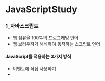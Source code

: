 # JavaScriptStudy
### 1_자바스크립트
  *	웹 점유율 100%의 프로그래밍 언어
  *	웹 브라우저가 해석하여 동작하는 스크립트 언어
#### JavaScript를 적용하는 3가지 방식
  *	이벤트에 직접 사용하기
  *	<script> 내부에 작성하기
  *	다른 파일의 자바스크립트 가져오기
### 2_변수와 타입들
 *	자바스크립트에는 변수 타입이 없다(데이터 타입은 있음)
 *	var : 단순하게 변수를 선언한다 (생략 가능)
 * let : 변경이 허용된 변수를 선언한다
 * const : 변경이 금지된 변수를 선언한다

### 3_자바와의 비교
#### 비교 연산, 조건문, 반복문, 문자열 메서드 모두 자바와 비슷하다
### 4_숫자 타입 메서드
 * toString() : 숫자를 문자로 바꿔줌
 * Number() : 다양한 자바스크립트 값들을 숫자 타입으로 변환해주는 메서드
    * 단 숫자 변환에 실패할 경우 반환 값이 NaN
 * Date타입을 Number로 변환하면 Unix Time이 된다
 * parstInt() : 문자열을 정수 타입으로 반환(Number는 여러 가지 타입을 숫자로 변환)
    * 공백은 알아서 자른 후 맨 앞의 숫자를 사용
 * parseFloat() : 문자열을 실수 타입으로 변환
 * Number.MAX_VALUE, Number_SAFE_INTEGER, Number_MIN_VALUE, Number_MIN_SAFE_INTEGER : 숫자 관련 상수
### 5_배열 타입 메서드
 * 자바랑 비슷함
 * .join(separator) : 원하는 구분자로 이어붙여 문자열로 반환
 * .pop : 맨 뒤의 값을 제거하면서 꺼냄
 * .push(): 맨 뒤에 값을 추가한다
 * Array.from(배열) : 기입한 배열을 복사한 새로운 배열을 반환함
 * shift() : 맨 앞의 값을 제거하면서 꺼낸다
 * unshift() : 맨 앞에 갚을 추가한다
 * delete 배열[n] : n번째의 배열 값을 삭제
   * 이때 n번째는 empty가 됨
 * concat(배열) : 기입한 배열을 이어 붙인 배열을 반환
 * slice(n), (n,m) : 배열 자르기
   * n번째까지 자르기, n부터 m번째까지만 남기고 자르기(m은 포함x)
 * splice(start_index, delete_count, 넣고 싶은 값들 …)
 * sort : 기본적으로는 문자열 오름차순으로 정렬
 ```C
 다음 책들을 출판년도 순으로 정렬해보세요.
books = [
    {name: '수학의 정석', pub_year: 2016},
    {name: '자바의 정석', pub_year: 2020},
    {name: '수학 익힘책', pub_year: 1995},
 ]
  books.sort(function(a, b){
      return a.pub_year-b.pub_year;
  });
```
	
* 이때 숫자 정렬은 숫자 타입 Comparator를 달아줘야 함

#### 자바 스크립트에서는 함수 선언은 가장 먼저 실행 된다(맨 밑에 있어도)
#### 함수에 ()을 안붙이면 함수를 전달(콜백)을 하는 것이고 ()을 붙이면 함수를 실행하는 거임
### 6_자바스크립트 스타일로 데이터 처리하기
1. forEach(함수)
	1. 배열.forEach(함수)=>굳이 배열이 아니더라도 순차적으로 꺼낼 수 있는 것에 대해서 가능
	2. forEach가 사용할 함수에 대해서 첫 번째는 값, 두 번째는 인덱스, 세 번째는 배열이 도착하도록 설계
	3. 배열이 가진 모든 값을 이용해 순차적으로 리턴 값이 없는 함수를 처리한다
	```C
	const numbers = [45, 1, 9, 100, 55, 22, -37];
	let result = '';
	numbers.forEach(makeListItem);
	function makeListItem(value) {
            result += '<li>' + value +"</li>\n"
        }
	//result에 대해 값이 채워짐
	```
2. map(함수)
 * map : 배열의 모든 요소에 해당 함수를 적용한 새로운 배열을 생성한다
```C
const map_result2 = numbers.map(function(value){
    return value * 3;
});
```	
3. filter(함수)
* filter : 필터로 사용된 함수에서 살아남은 요소만 남기는 기능
```C
const fulter_result = numbers.filter((value) => {
    return value > 40
});
```
4. every(함수)
* every : 배열 내의 모든 요소들이 테스트를 통과하는지 검사한다
```C
var test_result = numbers.every((value) => value > 0);
});
```
4. reduce(callback, init_value) 
* 배열 내의 모든 내용들을 순차적으로 사용해 하나의 결과를 생성한다
* callback(acc, value, index, arr)	
* acc: accumulator, 누산기, 값이 누적되는 곳
* value : 순차적으로 꺼낸 값
```C
const numbers2 = [45, 1, 9, 100, 55, 22, -37];
var reduct_result = numbers2.reduce((acc, value) => acc + value, 0);
//acc의 초기값은 0이며 number2의 value들이 순차적으로 acc와 처리하고 다 끝나면 acc를 반환함
});
```
	
#### function() 대신 () => 쓸 수 있음
### forEach를 이용해 추후에 데이터 추가하기
```C
 var school_data = [];

for (let index = 1; index <= 100; index++) {
    school_data.push({
    id: `${index}`, kor: `${parseInt(Math.random() * 101)}`,
    eng: `${parseInt(Math.random() * 101)}`, mat: `${parseInt(Math.random() * 101)}`
    })
}

school_data.forEach((value, index, array) =>
   array[index].avg = (value.kor+value.eng+value.mat) / 3
)
```	
### 7_이벤트 속성
* onclick : 해당 요소를 클릭했을 때
```C
<input type="text" onclick="console.log('클릭함')">
```
* onmouseover : 해당 요소에 마우스가 올라갔을 때
```C
<input type="text" onmouseover="console.log('마우스 올라가기')">
```
* onkeydown: 키보드가 눌렀을 때
```C
<input type="text" onkeydown="console.log('키보드 눌름')">
```
* onload : 브라우저가 페이지 로딩을 모두 끝냈을 때
* onchange : 요소에 변동이 있을 때 발생
```C
<input type="text" onchange="console.log('바뀜')">
```
* onfocus : 포커스를 얻었을 때 발생
```C
<input type="text" onfocus="console.log('포커스')">
```

#### e.preventDefault() : 이벤트의 기본 동작을 막아주는 역할(추후에 새로고침을 막을 수도 있음)

#### 자바스크립트로 이벤트 처리 콜백 함수 설정하는 방법들
```C
<script>
const test_input = document.getElementById("test");
const test_area = document.getElementById("area");
test_input.onkeydown = (e) => {
  console.log(e);
  e.preventDefault();
}//방법 1

test_area.addEventListener('click', (e => {
  console.log(e);
}))//방법 2
</script>
```
### 8_DOM(Document Object Model)
* 웹 브라우저는 html코드를 해석하여 document 객체를 생성한다
* 자바스크립트를 통해 html문서의 모든 것을 수정할 수 있다
* html문서의 css, 속성, 내용, 태그, 이벤트… 등등
	
#### 원하는 HTML요소를 찾는 메서드들
* document.getElementById(id)=>id를 잡아냄
* document.getElementsByTagName(tag_name)=>태그 이름을 잡아냄
* document.querySelector(css_selector)=>첫번째 css 선택자를 잡아옴
* document.querySelectorAll(css_selector)=>모든 css 선택자들을 잡아옴(.class, #id)
* document.getElementsByClassName(class_name)=>클래스 이름을 잡아냄
	
#### 이때 이러한 반환값들은 HTMLCollection이므로 만약 배열로 바꾸어 forEach 등으로 쓰고 싶다면 Array.from을 쓰면 됨
* 반환값들을 배열로 바꾸게 되면 배열 타입 메서드(forEach 등등)을 쓸 수가 있다(배열로 바꾸지 않는다면 쓸 수가 없음)
```C
const img_path_list = [
    '../image/dog1.jpg',
    '../image/dog2.jpg',
    '../image/dog3.jpg'
];

const img_nodes = document.getElementsByTagName("img");
Array.from(img_nodes).forEach((value) => {
    value.src=`${img_path_list[0]}`
})
```

#### 찾은 HTML요소를 변경하는 방법
* element.innerHTML : 요소의 태그 사이 내용에 접근
* element.attribute : 요소의 속성에 접근1
* element.setAttribute(name, value) : 요소의 속성에 접근2
* element.style.property : 요소의 스타일 속성에 접근
* element.getAttribute(속성이름) : 속석이름의 값을 반환해줌

```C
<p class="warning">1</p>
<p class="warning">2</p>
<p class="warning">3</p>

<script>

	const a = document.getElementsByClassName("warning");
	console.log('class : '+a[0].getAttribute("class"));//warning
	a[0].setAttribute('id', 'warning2')//id라는 요소를 추가
	console.log('id : '+a[0].getAttribute("id"));//warning2
	a[0].setAttribute('id', 'warning3')//id라는 요소 수정
	console.log('id : '+a[0].getAttribute("id"));//warning3
```	
### 9_Node
* document에 있는 모든 것은 Node다
* 요소를 더욱 세분화 하면 element node와 text node로 나눌 수 있다
* 주석들은 comment node이다
* createElemet를 이용해 태그를 만들고 createTextNode를 이용해 태그 안에 넣을 정보를 작성한다
* appendChild를 이용해 createElemet를 이용해 만든 태그 안에 createTextNode를 넣는다
```C
<div id="content">
    <p>This is paragraph 1.</p>
    <p>This is paragraph 2.</p>
</div>
<script>
    const content = document.getElementById("content");
    const first_para = document.querySelector("#content > p:first-child");
    const second_para = document.querySelector("#content > p:nth-child(2)");

    function duPush() {
        //요소를 객체지향적으로 추가
        const new_para = document.createElement("p");
        const text_node = document.createTextNode("This is new paragraph");
        
        new_para.appendChild(text_node);
        // content.insertBefore(new_para, first_para);//paragraph 1 앞에 내용 추가
        // content.insertBefore(new_para, second_para);//paragraph 2 앞에 내용 추가
        content.appendChild(new_para)//맨 뒤에
    }

    function doPop() {
        const elemet_to_delete = document.querySelector('#content > :last-child')
        elemet_to_delete.remove();//마지막 요소 지우기
    }
</script>
```
### 10_Class
#### 자바스크립트에서 클래스와 인스턴스 생성하기
```C
function Coffee(name, origin, price, size) {
    this.name = name;
    this.origin = origin;
    this.price = price;
    this.size = size;
}
const americano = new Coffee('아메리카노','미국',2000,'venti');
const cafe_latte = new Coffee('카페라떼','브라질',3500,'grande');
```
#### 자바스크립트 프로토타입
* Coffee라는 클래스를 정의했을 때 Coffee도 Coffee.prototype의 자손이다
* Coffee 클래스의 가장 원형이 되는 형태를 prototype이라고 한다
* 해당 클래스의 prototype을 수정하면 모든 인스턴스들이 영향을 받는다
### 11_Closure
* 자바스크립트에서 전역 변수는 최대한 자제하는 것이 좋다
* ()를 사용해 변수의 영역을 명확하게 지칭하여 사용하는 것이 좋다
* self-invoke function : 함수를 선언한 다음 바로 실행시켜버리는 방식
```C
const add = (function functionA() {
    let x = 10;
    return function() {
        x += 1;
        return x;
    };
})();//x에 절대로 직접 접근할 수 없지만 값을 변화시킬 수는 있음(Private 효과)
// functionA(); //존재하지 않는 함수
// console.log(x);//존재하지 않는 변수
console.log(add());//11
console.log(add());//12
console.log(add());//13
console.log(add());//14
```
### 12_BOM(웹 브라우저 모델)
* 웹 브라우저와 소통하기 위한 웹 브라우저 모델
* 자바스크립트의 모든 객체, 함수, 변수들은 브라우저의 window객체의 멤버가 된다
	
#### 브라우저 모델의 여러 객체들
* window : 웹 브라우저 최상위 객체
* window.screen : 웹 브라우저가 알고 있는 모니터에 관한 정보(window.은 생략 가능함 아래에도 마찬가지)
* document : DOM. 모든 html코드 내용을 담고 있는 객체
* location : 현재 웹 브라우저가 보고있는 위치(페이지)에 관한 객체
   * location.assign(‘url’)=>url로 이동함 (href보다는 좀 더 객체지향적임)
* open(url) : 해당 url로 새 창을 띄워줌
* navigator : 해당 웹 브라우저에 관한 정보
* alert : 경고창 팝업
* prompt : 메시지를 받아올 수 있음
* confirm : 확인 or 취소를 누를 수 있음(값을 받아올 수도 있음)
* window.history : 웹 브라우저의 이동 내역을 담고 있는 객체
   * history.back() : 뒤로 버튼을 누르는 효과
   * history.forward() : 앞으로 버튼을 누르는 효과
   * history.go(상대적인 거리) : -1은 바로 이전 페이지, +1은 바로 다음 페이지, 0은 새로고침
### 13_Timeout
* window.setTimeout(callback, millisec)
   * 전달한 시간만큼 기다린 후에 콜백 함수를 한번 실행한다
```C
window.setTime(() => {
  window.alert('5초가 지났습니다!')
}, 5000); //5초임
```
* window.setInterval(callback, millisec)
   * 전달한 시간마다 콜백 함수를 실행한다
```C
<div class="clock">
<script>
    var clock = document.querySelector('.clock');
    
    window.setInterval(() => {
        var date = new Date();
        var hour = date.getHours()
        var min = date.getMinutes()
        var sec = date.getSeconds()
        clock.innerHTML = `${hour}시 ${min}분 ${sec}초`;
    }, 1000);//clock이라는 class에 1초마다 date를 생성하여 시, 분, 초를 innerHTML로 입력
</script>
```
  
```C
//글자에 타이핑 치는 효과를 내는 코드
let index = 0;
let start = 0;
const content = `roqkfdml  개발의 진심인 김태환의 포트폴리오입니다. `;
var tf = true;

var interval = setInterval(() => {
    const text = document.querySelector("h3");
    if (tf) {
        text.innerHTML = content.substring(start, index++);
        if (index === 8) {
            tf = false;
        }
    }else{
        text.innerHTML = content.substring(start, index--);
        if (index === 0) {
            tf = true;
            start = 8;
            index = 9;
        }
    }
    if (index === content.length) {
    stop(interval);
}
}, 200); 
```
### 14_WebStorage
* 웹 브라우저에서 제공하는 약간의 저장 공간
* 사용자의 웹 브라우저에 웹 페이지를 운용하는데 필요한 약간의 데이터를 저장해둘 수 있다
* Key:Value 형태	
* 로컬 스토리지는 웹 브라우저를 종료하더라도 데이터가 유지된다
* 세션 스토리지는 웹 브라우저를 종료하면 데이터가 삭제된다
